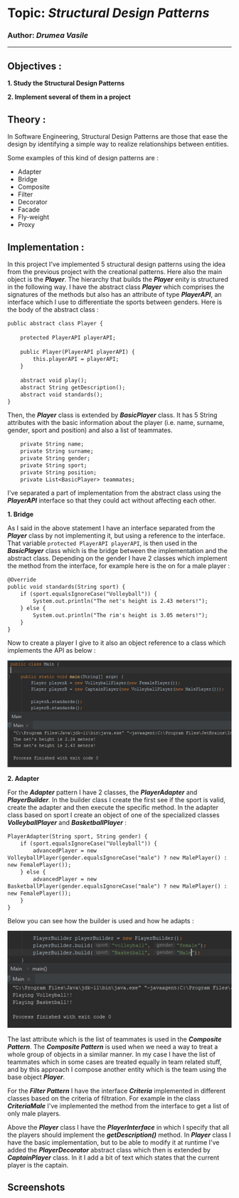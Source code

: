 # Topic: *Structural Design Patterns*
### Author: *Drumea Vasile*
------
## Objectives :
__1. Study the Structural Design Patterns__

__2. Implement several of them in a project__

## Theory :
In Software Engineering, Structural Design Patterns are those that ease the design by identifying a simple way to realize relationships between entities.

Some examples of this kind of design patterns are :

   * Adapter
   * Bridge
   * Composite
   * Filter
   * Decorator
   * Facade
   * Fly-weight
   * Proxy
   
## Implementation :
In this project I've implemented 5 structural design patterns using the idea from the previous project with the creational patterns. Here also the main object is the _**Player**_. The hierarchy that builds the _**Player**_ enity is structured in the following way. I have the abstract class _**Player**_ which comprises the signatures of the methods but also has an attribute of type _**PlayerAPI**_, an interface which I use to differentiate the sports between genders. Here is the body of the abstract class :

```
public abstract class Player {

    protected PlayerAPI playerAPI;
    
    public Player(PlayerAPI playerAPI) {
        this.playerAPI = playerAPI;
    }

    abstract void play();
    abstract String getDescription();
    abstract void standards();
}
```

Then, the _**Player**_ class is extended by _**BasicPlayer**_ class. It has 5 String attributes with the basic information about the player (i.e. name, surname, gender, sport and position) and also a list of teammates.

~~~
    private String name;
    private String surname;
    private String gender;
    private String sport;
    private String position;
    private List<BasicPlayer> teammates;
~~~

I've separated a part of implementation from the abstract class using the _**PlayerAPI**_ interface so that they could act without affecting each other. 

__1. Bridge__

As I said in the above statement I have an interface separated from the _**Player**_ class by not implementing it, but using a reference to the interface. That variable ```protected PlayerAPI playerAPI```, is then used in the _**BasicPlayer**_ class which is the bridge between the implementation and the abstract class. Depending on the gender I have 2 classes which implement the method from the interface, for example here is the on for a male player : 

```
@Override
public void standards(String sport) {
    if (sport.equalsIgnoreCase("Volleyball")) {
        System.out.println("The net's height is 2.43 meters!");
    } else {
        System.out.println("The rim's height is 3.05 meters!");
    }
}
```

Now to create a player I give to it also an object reference to a class which implements the API as below :

![](/images/SecondLab/Capture.PNG)

__2. Adapter__ 

For the _**Adapter**_ pattern I have 2 classes, the _**PlayerAdapter**_ and _**PlayerBuilder**_. In the builder class I create the first see if the sport is valid, create the adapter and then execute the specific method. In the adapter class based on sport I create an object of one of the specialized classes _**VolleyballPlayer**_ and _**BasketballPlayer**_ : 

```
PlayerAdapter(String sport, String gender) {
    if (sport.equalsIgnoreCase("Volleyball")) {
        advancedPlayer = new VolleyballPlayer(gender.equalsIgnoreCase("male") ? new MalePlayer() : new FemalePlayer());
    } else {
        advancedPlayer = new BasketballPlayer(gender.equalsIgnoreCase("male") ? new MalePlayer() : new FemalePlayer());
    }
}
```

Below you can see how the builder is used and how he adapts : 

![](/images/SecondLab/Capture1.PNG)

The last attribute which is the list of teammates is used in the _**Composite Pattern**_. The _**Composite Pattern**_ is used when we need a way to treat a whole group of objects in a similar manner. In my case I have the list of teammates which in some cases are treated equally in team related stuff, and by this approach I compose another entity which is the team using the base object _**Player**_.

For the _**Filter Pattern**_ I have the interface _**Criteria**_ implemented in different classes based on the criteria of filtration. For example in the class _**CriteriaMale**_ I've implemented the method from the interface to get a list of only male players.

Above the _**Player**_ class I have the _**PlayerInterface**_ in which I specify that all the players should implement the  _**getDescription()**_ method. In  _**Player**_ class I have the basic implementation, but to be able to modify it at runtime I've added the  _**PlayerDecorator**_ abstract class which then is extended by  _**CaptainPlayer**_ class. In it I add a bit of text which states that the current player is the captain. 

## Screenshots

